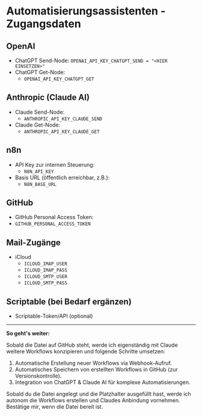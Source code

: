 # Automatisierungsassistenten - Zugangsdaten

## OpenAI
- ChatGPT Send-Node: `OPENAI_API_KEY_CHATGPT_SEND = "<HIER EINSETZEN>"`
- ChatGPT Get-Node:
  - `OPENAI_API_KEY_CHATGPT_GET`

## Anthropic (Claude AI)
- Claude Send-Node:
  - `ANTHROPIC_API_KEY_CLAUDE_SEND`
- Claude Get-Node:
  - `ANTHROPIC_API_KEY_CLAUDE_GET`

## n8n
- API Key zur internen Steuerung:
  - `N8N_API_KEY`
- Basis URL (öffentlich erreichbar, z.B.):
  - `N8N_BASE_URL`

## GitHub
  - GitHub Personal Access Token:
  - `GITHUB_PERSONAL_ACCESS_TOKEN`

## Mail-Zugänge
- iCloud
  - `ICLOUD_IMAP_USER`
  - `ICLOUD_IMAP_PASS`
  - `ICLOUD_SMTP_USER`
  - `ICLOUD_SMTP_PASS`

## Scriptable (bei Bedarf ergänzen)
- Scriptable-Token/API (optional)

---

**So geht's weiter:**

Sobald die Datei auf GitHub steht, werde ich eigenständig mit Claude weitere Workflows konzipieren und folgende Schritte umsetzen:

1. Automatische Erstellung neuer Workflows via Webhook-Aufruf.
2. Automatisches Speichern von erstellten Workflows in GitHub (zur Versionskontrolle).
3. Integration von ChatGPT & Claude AI für komplexe Automatisierungen.

Sobald du die Datei angelegt und die Platzhalter ausgefüllt hast, werde ich autonom die Workflows erstellen und Claudes Anbindung vornehmen. Bestätige mir, wenn die Datei bereit ist.

